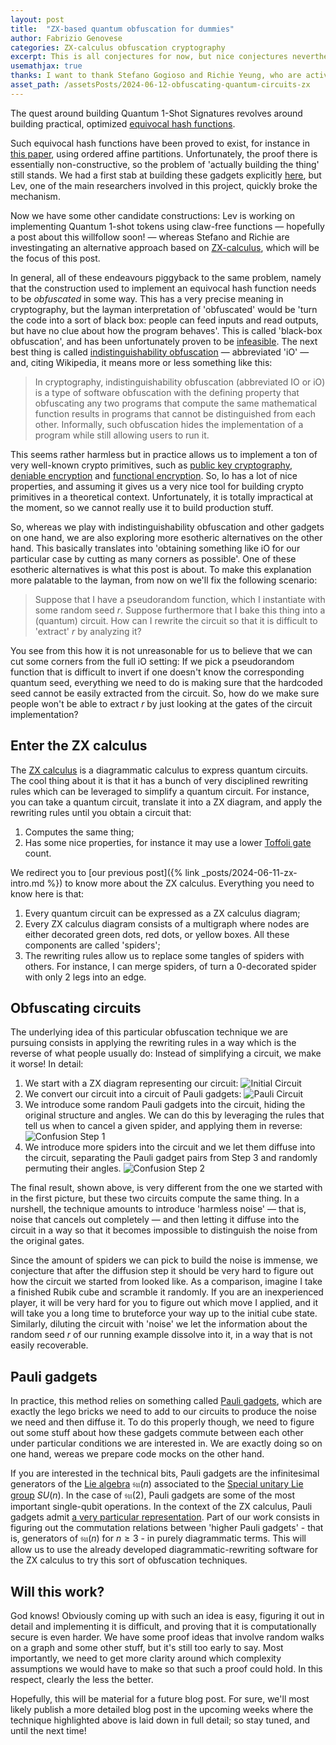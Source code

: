 ```yaml
---
layout: post
title:  "ZX-based quantum obfuscation for dummies"
author: Fabrizio Genovese
categories: ZX-calculus obfuscation cryptography
excerpt: This is all conjectures for now, but nice conjectures nevertheless!
usemathjax: true
thanks: I want to thank Stefano Gogioso and Richie Yeung, who are actively working to figure out this stuff. Pictures of the confusion process by Stefano Gogioso.
asset_path: /assetsPosts/2024-06-12-obfuscating-quantum-circuits-zx
---
```


The quest around building Quantum 1-Shot Signatures revolves around building practical, optimized [equivocal hash functions](https://github.com/The-QSig-Commission/QSigCommissionWiki/wiki/Hash-function#equivocal-hash-function).

Such equivocal hash functions have been proved to exist, for instance in [this paper](https://eprint.iacr.org/2020/107), using ordered affine partitions. Unfortunately, the proof there is essentially non-constructive, so the problem of 'actually building the thing' still stands. We had a first stab at building these gadgets explicitly [here](https://github.com/The-QSig-Commission/QSigCommissionWiki/wiki/Hash-functions-from-ordered-affine-partitions), but Lev, one of the main researchers involved in this project, quickly broke the mechanism.

Now we have some other candidate constructions: Lev is working on implementing Quantum 1-shot tokens using claw-free functions &mdash; hopefully a post about this willfollow soon! &mdash; whereas Stefano and Richie are investingating an alternative approach based on [ZX-calculus](https://en.wikipedia.org/wiki/ZX-calculus), which will be the focus of this post.

In general, all of these endeavours piggyback to the same problem, namely that the construction used to implement an equivocal hash function needs to be *obfuscated* in some way. This has a very precise meaning in cryptography, but the layman interpretation of 'obfuscated' would be 'turn the code into a sort of black box: people can feed inputs and read outputs, but have no clue about how the program behaves'. This is called 'black-box obfuscation', and has been unfortunately proven to be [infeasible](https://dash.harvard.edu/bitstream/handle/1/12644697/9034637.pdf). The next best thing is called [indistinguishability obfuscation](https://en.wikipedia.org/wiki/Indistinguishability_obfuscation) &mdash; abbreviated 'iO' &mdash; and, citing Wikipedia, it means more or less something like this:

> In cryptography, indistinguishability obfuscation (abbreviated IO or iO) is a type of software obfuscation with the defining property that obfuscating any two programs that compute the same mathematical function results in programs that cannot be distinguished from each other. Informally, such obfuscation hides the implementation of a program while still allowing users to run it.

This seems rather harmless but in practice allows us to implement a ton of very well-known crypto primitives, such as [public key cryptography](https://en.wikipedia.org/wiki/Public-key_cryptography), [deniable encryption](https://en.wikipedia.org/wiki/Deniable_encryption) and [functional encryption](https://en.wikipedia.org/wiki/Functional_encryption). So, Io has a lot of nice properties, and assuming it gives us a very nice tool for building crypto primitives in a theoretical context. Unfortunately, it is totally impractical at the moment, so we cannot really use it to build production stuff.

So, whereas we play with indistinguishability obfuscation and other gadgets on one hand, we are also exploring more esotheric alternatives on the other hand. This basically translates into 'obtaining something like iO for our particular case by cutting as many corners as possible'. One of these esotheric alternatives is what this post is about. To make this explanation more palatable to the layman, from now on we'll fix the following scenario:

> Suppose that I have a pseudorandom function, which I instantiate with some random seed $r$. Suppose furthermore that I bake this thing into a (quantum) circuit. How can I rewrite the circuit so that it is difficult to 'extract' $r$ by analyzing it?

You see from this how it is not unreasonable for us to believe that we can cut some corners from the full iO setting: If we pick a pseudorandom function that is difficult to invert if one doesn't know the corresponding quantum seed, everything we need to do is making sure that the hardcoded seed cannot be easily extracted from the circuit. So, how do we make sure people won't be able to extract $r$ by just looking at the gates of the circuit implementation?

## Enter the ZX calculus

The [ZX calculus](https://en.wikipedia.org/wiki/ZX-calculus) is a diagrammatic calculus to express quantum circuits. The cool thing about it is that it has a bunch of very disciplined rewriting rules which can be leveraged to simplify a quantum circuit. For instance, you can take a quantum circuit, translate it into a ZX diagram, and apply the rewriting rules until you obtain a circuit that:

1. Computes the same thing;
2. Has some nice properties, for instance it may use a lower [Toffoli gate](https://en.wikipedia.org/wiki/Toffoli_gate) count.

We redirect you to [our previous post]({% link _posts/2024-06-11-zx-intro.md %}) to know more about the ZX calculus. Everything you need to know here is that:

1. Every quantum circuit can be expressed as a ZX calculus diagram;
2. Every ZX calculus diagram consists of a multigraph where nodes are either decorated green dots, red dots, or yellow boxes. All these components are called 'spiders';
3. The rewriting rules allow us to replace some tangles of spiders with others. For instance, I can merge spiders, of turn a 0-decorated spider with only 2 legs into an edge.

## Obfuscating circuits

The underlying idea of this particular obfuscation technique we are pursuing consists in applying the rewriting rules in a way which is the reverse of what people usually do: Instead of simplifying a circuit, we make it worse! In detail:

1. We start with a ZX diagram representing our circuit:
    ![Initial Circuit]({{page.asset_path}}/initial-circuit.png)
2. We convert our circuit into a circuit of Pauli gadgets:
    ![Pauli Circuit]({{page.asset_path}}/pauli-circuit.png)
3. We introduce some random Pauli gadgets into the circuit, hiding the original structure and angles. We can do this by leveraging the rules that tell us when to cancel a given spider, and applying them in reverse:
    ![Confusion Step 1]({{page.asset_path}}/confusion-step-1.png)
4. We introduce more spiders into the circuit and we let them diffuse into the circuit, separating the Pauli gadget pairs from Step 3 and randomly permuting their angles.
    ![Confusion Step 2]({{page.asset_path}}/confusion-step-2.png)

The final result, shown above, is very different from the one we started with in the first picture, but these two circuits compute the same thing.
In a nurshell, the technique amounts to introduce 'harmless noise' &mdash; that is, noise that cancels out completely &mdash; and then letting it diffuse into the circuit in a way so that it becomes impossible to distinguish the noise from the original gates.

Since the amount of spiders we can pick to build the noise is immense, we conjecture that after the diffusion step it should be very hard to figure out how the circuit we started from looked like. As a comparison, imagine I take a finished Rubik cube and scramble it randomly. If you are an inexperienced player, it will be very hard for you to figure out which move I applied, and it will take you a long time to bruteforce your way up to the initial cube state. Similarly, diluting the circuit with 'noise' we let the information about the random seed $r$ of our running example dissolve into it, in a way that is not easily recoverable.

## Pauli gadgets

In practice, this method relies on something called [Pauli gadgets](https://arxiv.org/pdf/1906.01734), which are exactly the lego bricks we need to add to our circuits to produce the noise we need and then diffuse it. To do this properly though, we need to figure out some stuff about how these gadgets commute between each other under particular conditions we are interested in. We are exactly doing so on one hand, wereas we prepare code mocks on the other hand.

If you are interested in the technical bits, Pauli gadgets are the infinitesimal generators of the [Lie algebra](https://en.wikipedia.org/wiki/Special_unitary_group#Lie_algebra) $\mathfrak{su}(n)$ associated to the [Special unitary Lie group](https://en.wikipedia.org/wiki/Special_unitary_group) $SU(n)$. In the case of $\mathfrak{su}(2)$, Pauli gadgets are some of the most important single-qubit operations. In the context of the ZX calculus, Pauli gadgets admit [a very particular representation](). Part of our work consists in figuring out the commutation relations between 'higher Pauli gadgets' - that is, generators of $\mathfrak{su}(n)$ for $n \geq 3$ - in purely diagrammatic terms. This will allow us to use the already developed diagrammatic-rewriting software for the ZX calculus to try this sort of obfuscation techniques.

## Will this work?

God knows! Obviously coming up with such an idea is easy, figuring it out in detail and implementing it is difficult, and proving that it is computationally secure is even harder. We have some proof ideas that involve random walks on a graph and some other stuff, but it's still too early to say. Most importantly, we need to get more clarity around which complexity assumptions we would have to make so that such a proof could hold. In this respect, clearly the less the better.

Hopefully, this will be material for a future blog post. For sure, we'll most likely publish a more detailed blog post in the upcoming weeks where the technique highlighted above is laid down in full detail; so stay tuned, and until the next time!
